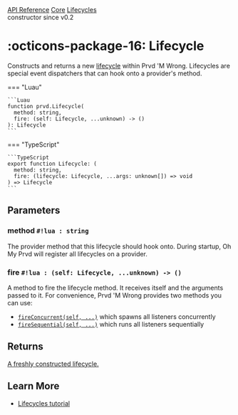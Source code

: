 <div class="pmwdoc-reference-breadcrumbs">
<a href="../../../">API Reference</a>
<a href="../../">Core</a>
<a href="../">Lifecycles</a>
</div>
<div class="pmwdoc-reference-tags">
<span class="pmwdoc-reference-highlight">constructor</span>
<span class="pmwdoc-reference-since">since v0.2</span>
</div>

# :octicons-package-16: Lifecycle

Constructs and returns a new [lifecycle](../types/lifecycle.md) within Prvd 'M
Wrong. Lifecycles are special event dispatchers that can hook onto a provider's
method.

=== "Luau"

    ```Luau
    function prvd.Lifecycle(
      method: string,
      fire: (self: Lifecycle, ...unknown) -> ()
    ): Lifecycle
    ```

=== "TypeScript"

    ```TypeScript
    export function Lifecycle: (
      method: string,
      fire: (lifecycle: Lifecycle, ...args: unknown[]) => void
    ) => Lifecycle
    ```

## Parameters

### method `#!lua : string`

The provider method that this lifecycle should hook onto. During startup, Oh My
Prvd will register all lifecycles on a provider.

### fire `#!lua : (self: Lifecycle, ...unknown) -> ()`

A method to fire the lifecycle method. It receives itself and the arguments
passed to it. For convenience, Prvd 'M Wrong provides two methods you can use:

- [`fireConcurrent(self, ...)`](fire-concurrent.md) which spawns all listeners
  concurrently
- [`fireSequential(self, ...)`](fire-sequential.md) which runs all listeners
  sequentially

## Returns

[A freshly constructed lifecycle.](../types/lifecycle.md)

## Learn More

- [Lifecycles tutorial](../../../tutorials/fundamentals/lifecycles.md)
